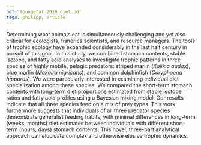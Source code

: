 ```yaml
---
pdf: Youngetal_2018_diet.pdf
tags: philipp, article
---
```

Determining what animals eat is simultaneously challenging and yet also critical for ecologists, fisheries scientists, and resource managers. The tools of trophic ecology have expanded considerably in the last half century in pursuit of this goal. In this study, we combined stomach contents, stable isotope, and fatty acid analyses to investigate trophic patterns in three species of highly mobile, pelagic predators: striped marlin (*Kajikia audax*), blue marlin (*Makaira nigricans*), and common dolphinfish (*Coryphaena hippurus*). We were particularly interested in examining individual diet specialization among these species. We compared the short-term stomach contents with long-term diet proportions estimated from stable isotope ratios and fatty acid profiles using a Bayesian mixing model. Our results indicate that all three species feed on a mix of prey types. This work furthermore suggests that individuals of all three predator species demonstrate generalist feeding habits, with minimal differences in long-term (weeks, months) diet estimates between individuals with different short-term (hours, days) stomach contents. This novel, three-part analytical approach can elucidate complex and otherwise elusive trophic dynamics.
